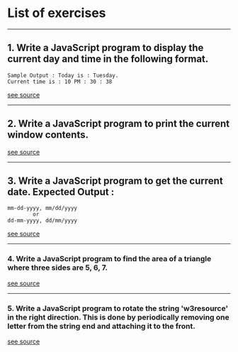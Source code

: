 # List of exercises
___
##  1. Write a JavaScript program to display the current day and time in the following format.
```
Sample Output : Today is : Tuesday.
Current time is : 10 PM : 30 : 38
```
[see source](https://github.com/matyo82/learn-js/tree/main/exercise-1)
___
## 2. Write a JavaScript program to print the current window contents.
[see source](https://github.com/matyo82/learn-js/tree/main/exercise-2)
___
## 3. Write a JavaScript program to get the current date. Expected Output :
```
mm-dd-yyyy, mm/dd/yyyy 
        or 
dd-mm-yyyy, dd/mm/yyyy
```
[see source](https://github.com/matyo82/learn-js/tree/main/exercise-3)
___
### 4. Write a JavaScript program to find the area of a triangle where three sides are 5, 6, 7.
[see source](https://github.com/matyo82/learn-js/tree/main/exercise-4)
___
### 5. Write a JavaScript program to rotate the string 'w3resource' in the right direction. This is done by periodically removing one letter from the string end and attaching it to the front.
 [see source](https://github.com/matyo82/learn-js/tree/main/exercise-5)
